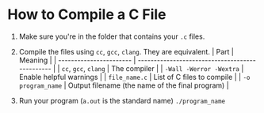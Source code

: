 # How to Compile a C File

1. Make sure you're in the folder that contains your `.c` files.

2. Compile the files using `cc`, `gcc`, `clang`. They are equivalent.
| Part                    | Meaning                                         |
| ----------------------- | ----------------------------------------------- |
| `cc`, `gcc`, `clang`    | The compiler                                    |
| `-Wall -Werror -Wextra` | Enable helpful warnings                         |
| `file_name.c`           | List of C files to compile                      |
| `-o program_name`       | Output filename (the name of the final program) |


3. Run your program (`a.out` is the standard name)
`./program_name`
